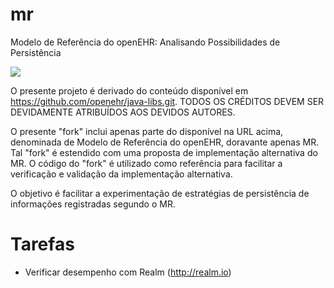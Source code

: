 # mr
Modelo de Referência do openEHR: 
Analisando Possibilidades de Persistência

[<img src="https://api.travis-ci.org/kyriosdata/mr.svg?branch=master">](https://travis-ci.org/kyriosdata/mr)

O presente projeto é derivado do conteúdo
disponível em https://github.com/openehr/java-libs.git.
TODOS OS CRÉDITOS DEVEM SER DEVIDAMENTE ATRIBUÍDOS
AOS DEVIDOS AUTORES. 

O presente "fork" inclui apenas parte do disponível na
URL acima, denominada de Modelo de Referência do openEHR,
doravante apenas MR. Tal "fork" é estendido com uma
proposta de implementação alternativa do MR. O código
do "fork" é utilizado como referência para facilitar a
verificação e validação da implementação alternativa.

O objetivo é facilitar a experimentação de estratégias 
de persistência de informações registradas segundo o
MR. 

Tarefas
=======
- Verificar desempenho com Realm (http://realm.io) 
